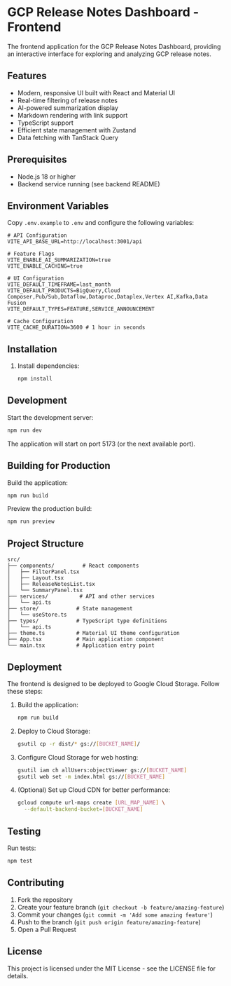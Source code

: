 # GCP Release Notes Dashboard - Frontend

The frontend application for the GCP Release Notes Dashboard, providing an interactive interface for exploring and analyzing GCP release notes.

## Features

- Modern, responsive UI built with React and Material UI
- Real-time filtering of release notes
- AI-powered summarization display
- Markdown rendering with link support
- TypeScript support
- Efficient state management with Zustand
- Data fetching with TanStack Query

## Prerequisites

- Node.js 18 or higher
- Backend service running (see backend README)

## Environment Variables

Copy `.env.example` to `.env` and configure the following variables:

```env
# API Configuration
VITE_API_BASE_URL=http://localhost:3001/api

# Feature Flags
VITE_ENABLE_AI_SUMMARIZATION=true
VITE_ENABLE_CACHING=true

# UI Configuration
VITE_DEFAULT_TIMEFRAME=last_month
VITE_DEFAULT_PRODUCTS=BigQuery,Cloud Composer,Pub/Sub,Dataflow,Dataproc,Dataplex,Vertex AI,Kafka,Data Fusion
VITE_DEFAULT_TYPES=FEATURE,SERVICE_ANNOUNCEMENT

# Cache Configuration
VITE_CACHE_DURATION=3600 # 1 hour in seconds
```

## Installation

1. Install dependencies:
   ```bash
   npm install
   ```

## Development

Start the development server:
```bash
npm run dev
```

The application will start on port 5173 (or the next available port).

## Building for Production

Build the application:
```bash
npm run build
```

Preview the production build:
```bash
npm run preview
```

## Project Structure

```
src/
├── components/         # React components
│   ├── FilterPanel.tsx
│   ├── Layout.tsx
│   ├── ReleaseNotesList.tsx
│   └── SummaryPanel.tsx
├── services/          # API and other services
│   └── api.ts
├── store/            # State management
│   └── useStore.ts
├── types/            # TypeScript type definitions
│   └── api.ts
├── theme.ts          # Material UI theme configuration
├── App.tsx           # Main application component
└── main.tsx          # Application entry point
```

## Deployment

The frontend is designed to be deployed to Google Cloud Storage. Follow these steps:

1. Build the application:
   ```bash
   npm run build
   ```

2. Deploy to Cloud Storage:
   ```bash
   gsutil cp -r dist/* gs://[BUCKET_NAME]/
   ```

3. Configure Cloud Storage for web hosting:
   ```bash
   gsutil iam ch allUsers:objectViewer gs://[BUCKET_NAME]
   gsutil web set -m index.html gs://[BUCKET_NAME]
   ```

4. (Optional) Set up Cloud CDN for better performance:
   ```bash
   gcloud compute url-maps create [URL_MAP_NAME] \
     --default-backend-bucket=[BUCKET_NAME]
   ```

## Testing

Run tests:
```bash
npm test
```

## Contributing

1. Fork the repository
2. Create your feature branch (`git checkout -b feature/amazing-feature`)
3. Commit your changes (`git commit -m 'Add some amazing feature'`)
4. Push to the branch (`git push origin feature/amazing-feature`)
5. Open a Pull Request

## License

This project is licensed under the MIT License - see the LICENSE file for details.
